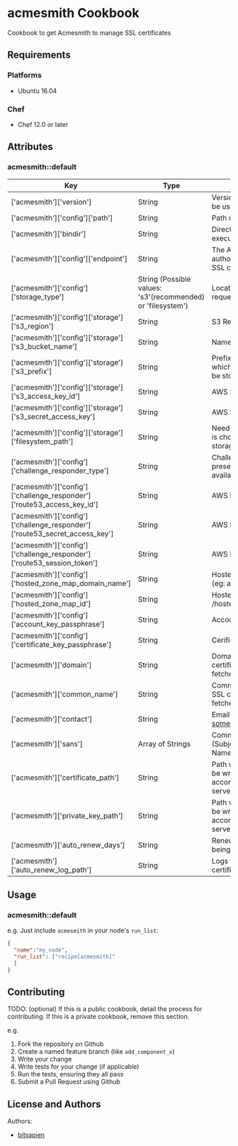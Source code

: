 # acmesmith Cookbook

Cookbook to get Acmesmith to manage SSL certificates

## Requirements

### Platforms

- Ubuntu 16.04

### Chef

- Chef 12.0 or later

## Attributes


### acmesmith::default

| Key | Type | Description | Default |
|-----|------|-------------|---------|
| ['acmesmith']['version'] |String |Version number of gem to be used. | '0.6.1' |
| ['acmesmith']['config']['path'] |String |Path of the config file | '/tmp' # set this |
| ['acmesmith']['bindir'] |String |Directory where the gem's executables will reside. | '/usr/local/bin' |
| ['acmesmith']['config']['endpoint'] |String |The ACME endpoint for authorization/request of SSL certificates. | 'https://acme-staging.api.letsencrypt.org/' # set this |
| ['acmesmith']['config']['storage_type'] |String (Possible values: 's3'(recommended) or 'filesystem') |Location repo for the requested certificates.  | 's3' |
| ['acmesmith']['config']['storage']['s3_region'] |String |S3 Region | 'us-east-1' # set this |
| ['acmesmith']['config']['storage']['s3_bucket_name'] |String |Name of the S3 bucket | 'some-bucket' # set this |
| ['acmesmith']['config']['storage']['s3_prefix'] |String |Prefix/Namespace under which the certificates will be stored on S# | '' |
| ['acmesmith']['config']['storage']['s3_access_key_id'] |String |AWS S3 Access Key ID | '' # set this |
| ['acmesmith']['config']['storage']['s3_secret_access_key'] |String |AWS S3 Access Secret | '' # set this |
| ['acmesmith']['config']['storage']['filesystem_path'] |String |Need to set if 'filesystem' is chosen as the storage_type | '/tmp/keys' |
| ['acmesmith']['config']['challenge_responder_type'] |String |Challenge responder, presently only 'route53' is available. | 'route53' |
| ['acmesmith']['config']['challenge_responder']['route53_access_key_id'] |String |AWS R53 Access Key ID | '' # set this |
| ['acmesmith']['config']['challenge_responder']['route53_secret_access_key'] |String |AWS R53 Access Secret | '' # set this |
| ['acmesmith']['config']['challenge_responder']['route53_session_token'] |String |AWS R53 Session Token | '' # set this |
| ['acmesmith']['config']['hosted_zone_map_domain_name'] |String |Hosted Zone Domain Name (eg: abc.com.) | '' |
| ['acmesmith']['config']['hosted_zone_map_id'] |String |Hosted Zone Map ID (eg: /hosted_zone/DEADBEEF) | '' |
| ['acmesmith']['config']['account_key_passphrase'] |String |Account Key Passphrase | 'password' # set this |
| ['acmesmith']['config']['certificate_key_passphrase'] |String |Cerificate Key Passphrase | 'secret' # set this |
| ['acmesmith']['domain'] |String |Domain for which SSL certificates need to be fetched (eg. abc.com) | '' # set this |
| ['acmesmith']['common_name'] |String |Common Name for which SSL certificates need to be fetched (eg. xyz.abc.com) | '' # set this |
| ['acmesmith']['contact'] |String |Email ID of owner (eg. someone@something.com) | '' # set this |
| ['acmesmith']['sans'] |Array of Strings |Comma seperated SANs (Subject Alternative Names) | [] |
| ['acmesmith']['certificate_path'] |String |Path where Certificate will be written to (Set this according to your web server's configuration) | '' # set this |
| ['acmesmith']['private_key_path'] |String |Path where Private Key will be written to (Set this according to your web server's configuration) | '' # set this |
| ['acmesmith']['auto_renew_days'] |String |Renew certificates which being expired soon | '5' |
| ['acmesmith']['auto_renew_log_path'] |String |Logs for cron that renews certificates | '/tmp/acmesmith-renewal.log' |

## Usage

### acmesmith::default


e.g.
Just include `acmesmith` in your node's `run_list`:

```json
{
  "name":"my_node",
  "run_list": ["recipe[acmesmith]"
  ]
}
```

## Contributing

TODO: (optional) If this is a public cookbook, detail the process for contributing. If this is a private cookbook, remove this section.

e.g.
1. Fork the repository on Github
2. Create a named feature branch (like `add_component_x`)
3. Write your change
4. Write tests for your change (if applicable)
5. Run the tests, ensuring they all pass
6. Submit a Pull Request using Github

## License and Authors

Authors:

- [bitsapien](https://github.com/bitsapien)

